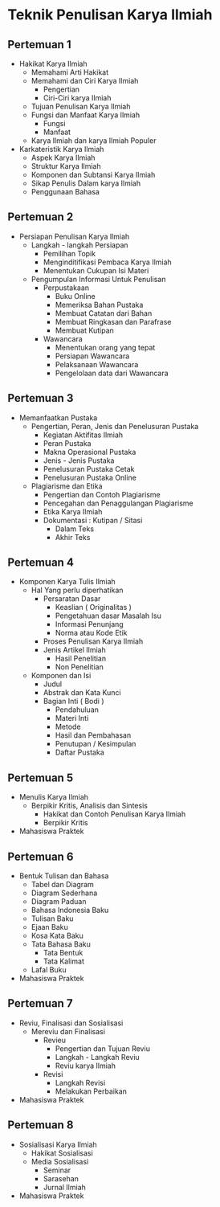 
# Teknik Penulisan Karya Ilmiah

## Pertemuan 1
- Hakikat Karya Ilmiah
    - Memahami Arti Hakikat
    - Memahami dan Ciri Karya Ilmiah
        - Pengertian
        - Ciri-Ciri karya Ilmiah
    - Tujuan Penulisan Karya Ilmiah
    - Fungsi dan Manfaat Karya Ilmiah
        - Fungsi
        - Manfaat
    - Karya Ilmiah dan karya Ilmiah Populer
- Karkateristik Karya Ilmiah
    - Aspek Karya Ilmiah
    - Struktur Karya Ilmiah
    - Komponen dan Subtansi Karya Ilmiah
    - Sikap Penulis Dalam karya Ilmiah
    - Penggunaan Bahasa
    

## Pertemuan 2
- Persiapan Penulisan Karya Ilmiah
    - Langkah - langkah Persiapan
        - Pemilihan Topik
        - Menginditifikasi Pembaca Karya Ilmiah
        - Menentukan Cukupan Isi Materi
    - Pengumpulan Informasi Untuk Penulisan
        - Perpustakaan
            - Buku Online
            - Memeriksa Bahan Pustaka
            - Membuat Catatan dari Bahan
            - Membuat Ringkasan dan Parafrase
            - Membuat Kutipan
        - Wawancara
            - Menentukan orang yang tepat
            - Persiapan Wawancara
            - Pelaksanaan Wawancara
            - Pengelolaan data dari Wawancara
            

## Pertemuan 3
- Memanfaatkan Pustaka
    - Pengertian, Peran, Jenis dan Penelusuran Pustaka
        - Kegiatan Aktifitas Ilmiah
        - Peran Pustaka
        - Makna Operasional Pustaka
        - Jenis - Jenis Pustaka 
        - Penelusuran Pustaka Cetak
        - Penelusuran Pustaka Online
    - Plagiarisme dan Etika 
        - Pengertian dan Contoh Plagiarisme
        - Pencegahan dan Penaggulangan Plagiarisme
        - Etika Karya Ilmiah
        - Dokumentasi : Kutipan / Sitasi
            - Dalam Teks
            - Akhir Teks



## Pertemuan 4
- Komponen Karya Tulis Ilmiah
    - Hal Yang perlu diperhatikan
        - Persaratan Dasar
            - Keaslian ( Originalitas )
            - Pengetahuan dasar Masalah Isu
            - Informasi Penunjang
            - Norma atau Kode Etik
        - Proses Penulisan Karya Ilmiah
        - Jenis Artikel Ilmiah
            - Hasil Penelitian
            - Non Penelitian
    - Komponen dan Isi
        - Judul
        - Abstrak dan Kata Kunci
        - Bagian Inti ( Bodi )
            - Pendahuluan
            - Materi Inti
            - Metode
            - Hasil dan Pembahasan
            - Penutupan / Kesimpulan
            - Daftar Pustaka

## Pertemuan 5
- Menulis Karya Ilmiah
    - Berpikir Kritis, Analisis dan Sintesis
        - Hakikat dan Contoh Penulisan Karya Ilmiah
        - Berpikir Kritis 
 - Mahasiswa Praktek

## Pertemuan 6
- Bentuk Tulisan dan Bahasa
    - Tabel dan Diagram
    - Diagram Sederhana
    - Diagram Paduan
    - Bahasa Indonesia Baku
    - Tulisan Baku
    - Ejaan Baku
    - Kosa Kata Baku
    - Tata Bahasa Baku
        - Tata Bentuk
        - Tata Kalimat
    - Lafal Buku
- Mahasiswa Praktek


## Pertemuan 7
- Reviu, Finalisasi dan Sosialisasi
    - Mereviu dan Finalisasi
        - Revieu
            - Pengertian dan Tujuan Reviu
            - Langkah - Langkah Reviu
            - Reviu karya Ilmiah
        - Revisi
            - Langkah Revisi
            - Melakukan Perbaikan
- Mahasiswa Praktek


## Pertemuan 8
- Sosialisasi Karya Ilmiah
    - Hakikat Sosialisasi
    - Media Sosialisasi
        - Seminar
        - Sarasehan 
        - Jurnal Ilmiah
- Mahasiswa Praktek



